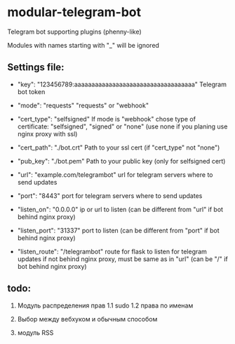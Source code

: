 # modular-telegram-bot
Telegram bot supporting plugins (phenny-like)

Modules with names starting with "_" will be ignored


## Settings file:
* "key": "123456789:aaaaaaaaaaaaaaaaaaaaaaaaaaaaaaaaaaa"
Telegram bot token

* "mode": "requests"
"requests" or "webhook"

* "cert_type": "selfsigned"
If mode is "webhook" chose type of certificate:
"selfsigned", "signed" or "none" (use none if you planing use nginx proxy with ssl)

* "cert_path": "./bot.crt"
Path to your ssl cert (if "cert_type" not "none")

* "pub_key": "./bot.pem"
Path to your public key (only for selfsigned cert)

* "url": "example.com/telegrambot"
url for telegram servers where to send updates

* "port": "8443"
port for telegram servers where to send updates

* "listen_on": "0.0.0.0"
ip or url to listen
(can be different from "url" if bot behind nginx proxy)

* "listen_port": "31337"
port to listen
(can be different from "port" if bot behind nginx proxy)

* "listen_route": "/telegrambot"
route for flask to listen for telegram updates
if not behind nginx proxy, must be same as in "url"
(can be "/" if bot behind nginx proxy)


## todo:
1. Модуль распределения прав
1.1 sudo
1.2 права по именам

2. Выбор между вебхуком и обычным способом

3. модуль RSS